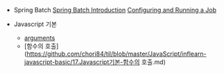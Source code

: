 - Spring Batch
    [Spring Batch Introduction](https://github.com/chori84/til/blob/master/Spring/SpringBatch/SpringBatchIntroduction.md)
    [Configuring and Running a Job](https://github.com/chori84/til/blob/master/Spring/SpringBatch/ConfiguringAndRunningAJob.md)
    
- Javascript 기본
    - [arguments](https://github.com/chori84/til/blob/master/JavaScript/inflearn-javascript-basic/16.Javascript기본-arguments.md)
    - [함수의 호출](https://github.com/chori84/til/blob/master/JavaScript/inflearn-javascript-basic/17.Javascript기본-함수의 호출.md)